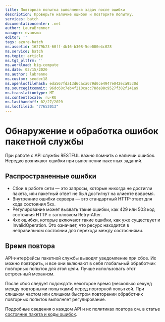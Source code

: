 ```yaml
---
title: Повторная попытка выполнения задач после ошибки
description: Проверьте наличие ошибок и повторите попытку.
services: batch
documentationcenter: .net
author: LauraBrenner
manager: evansma
editor: ''
tags: azure-batch
ms.assetid: 16279b23-60ff-4b16-b308-5de000e4c028
ms.service: batch
ms.topic: article
ms.tgt_pltfrm: ''
ms.workload: big-compute
ms.date: 02/15/2020
ms.author: labrenne
ms.custom: seodec18
ms.openlocfilehash: eda567fda13d6caca679d0ce4947e042eca9530d
ms.sourcegitcommit: 96dc60c7eb4f210cacc78de88c9527f302f141a9
ms.translationtype: MT
ms.contentlocale: ru-RU
ms.lasthandoff: 02/27/2020
ms.locfileid: "77652013"
---
```

# <a name="detecting-and-handling-batch-service-errors"></a>Обнаружение и обработка ошибок пакетной службы

При работе с API службы RESTFUL важно помнить о наличии ошибок. Нередко возникают ошибки при выполнении пакетных заданий.

## <a name="common-errors"></a>Распространенные ошибки 

- Сбои в работе сети — это запросы, которые никогда не достигли пакета, или пакетный ответ не был достигнут на клиенте вовремя.
- Внутренние ошибки сервера — это стандартный HTTP-ответ для кода состояния 5xx.
- Регулирование может вызвать такие ошибки, как 429 или 503 код состояния HTTP с заголовком Retry-After.
- 4xx ошибки, которые включают такие ошибки, как уже существует и InvalidOperation. Это означает, что ресурс находится в неправильном состоянии для перехода между состояниями.

## <a name="when-to-retry"></a>Время повтора

API-интерфейсы пакетной службы выводят уведомление при сбое. Их можно повторить, и все они включают в себя глобальный обработчик повторных попыток для этой цели. Лучше использовать этот встроенный механизм.

После сбоя следует подождать некоторое время (несколько секунд между повторными попытками) перед повторной попыткой. При слишком частом или слишком быстром повторении обработчик повторных попыток выполняет регулирование.


Подробные сведения о каждом API и их политиках повтора см. в статье [состояние пакета и коды ошибок](https://docs.microsoft.com/rest/api/batchservice/batch-status-and-error-codes).
